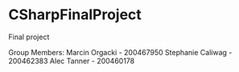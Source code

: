 # CSharpFinalProject
Final project

Group Members: Marcin Orgacki - 200467950 Stephanie Caliwag - 200462383 Alec Tanner - 200460178
